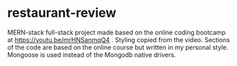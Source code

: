 # restaurant-review
MERN-stack full-stack project made based on the online coding bootcamp at https://youtu.be/mrHNSanmqQ4 . Styling copied from the video. Sections of the code are based on the online course but written in my personal style. Mongoose is used instead of the Mongodb native drivers.
